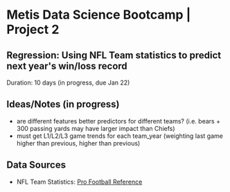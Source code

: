 # Metis Data Science Bootcamp | Project 2

## Regression: Using NFL Team statistics to predict next year's win/loss record

Duration: 10 days (in progress, due Jan 22)

## Ideas/Notes (in progress)

- are different features better predictors for different teams? (i.e. bears + 300 passing yards may have larger impact than Chiefs)
- must get L1/L2/L3 game trends for each team_year (weighting last game higher than previous, higher than previous)

## Data Sources

- NFL Team Statistics: [Pro Football Reference](pro-football-reference.com)
